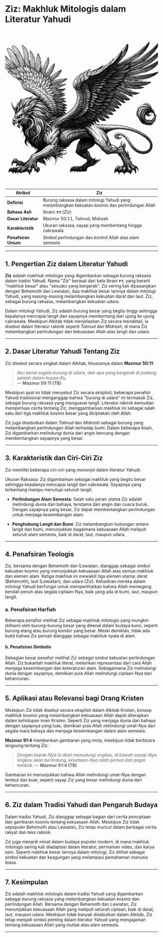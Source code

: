 # Ziz: Makhluk Mitologis dalam Literatur Yahudi

![Ilustrasi Gambar Makhluk Mitologi Ziz](konten/img/entitas/ziz.jpg)

| **Atribut** | **Ziz** |
|---|---|
| **Definisi** | Burung raksasa dalam mitologi Yahudi yang melambangkan kekuatan kosmis dan perlindungan Allah |
| **Bahasa Asli** | Ibrani: **זיז** (*Ziz*) |
| **Dasar Literatur** | Mazmur 50:11, Talmud, Midrash |
| **Karakteristik** | Ukuran raksasa, sayap yang membentang hingga cakrawala |
| **Penafsiran Umum** | Simbol perlindungan dan kontrol Allah atas alam semesta |

---

## 1. Pengertian Ziz dalam Literatur Yahudi

**Ziz** adalah makhluk mitologis yang digambarkan sebagai burung raksasa dalam tradisi Yahudi. Nama "Ziz" berasal dari kata Ibrani **זיז**, yang berarti "makhluk besar" atau "sesuatu yang bergerak". Ziz sering kali dipasangkan dengan Behemoth dan Lewiatan, dua makhluk besar lainnya dalam mitologi Yahudi, yang masing-masing melambangkan kekuatan darat dan laut. Ziz, sebagai burung raksasa, melambangkan kekuatan udara.

Dalam mitologi Yahudi, Ziz adalah burung besar yang begitu tinggi sehingga kepalanya mencapai langit dan sayapnya membentang dari ujung ke ujung cakrawala. Meskipun Alkitab tidak menjelaskan Ziz secara mendetail, ia disebut dalam literatur rabinik seperti *Talmud* dan *Midrash*, di mana Ziz melambangkan perlindungan dan kekuasaan Allah atas langit dan udara.

---

## 2. Dasar Literatur Yahudi Tentang Ziz

Ziz disebut secara singkat dalam Alkitab, khususnya dalam **Mazmur 50:11**:

> *Aku kenal segala burung di udara, dan apa yang bergerak di padang adalah dalam kuasa-Ku.*  
> — **Mazmur 50:11 (TB)**

Meskipun ayat ini tidak menyebut Ziz secara eksplisit, beberapa penafsir Yahudi tradisional menganggap bahwa "burung di udara" ini termasuk Ziz, sebagai burung raksasa yang menguasai langit. Literatur rabinik kemudian memperluas cerita tentang Ziz, menggambarkan makhluk ini sebagai salah satu dari tiga makhluk kosmis besar yang diciptakan oleh Allah.

Ziz juga disebutkan dalam *Talmud* dan *Midrash* sebagai burung yang melambangkan perlindungan Allah terhadap bumi. Dalam beberapa kisah, Ziz digambarkan melindungi dunia dari angin kencang dengan membentangkan sayapnya yang besar.

---

## 3. Karakteristik dan Ciri-Ciri Ziz

Ziz memiliki beberapa ciri-ciri yang menonjol dalam literatur Yahudi:

Ukuran Raksasa: Ziz digambarkan sebagai makhluk yang begitu besar sehingga kepalanya mencapai langit dan cakrawala. Sayapnya yang terbentang mampu menutupi seluruh langit.
  
- **Perlindungan Alam Semesta**: Salah satu peran utama Ziz adalah melindungi dunia dari bahaya, terutama dari angin dan cuaca buruk. Dengan sayapnya yang besar, Ziz dapat membentangkan perlindungan untuk menjaga keseimbangan alam.

- **Penghubung Langit dan Bumi**: Ziz melambangkan hubungan antara langit dan bumi, menunjukkan bagaimana kekuasaan Allah meliputi seluruh alam semesta, baik di darat, laut, maupun udara.

---

## 4. Penafsiran Teologis

Ziz, bersama dengan Behemoth dan lLewiatan, dianggap sebagai simbol kekuatan kosmis yang menunjukkan kekuasaan Allah atas semua makhluk dan elemen alam. Ketiga makhluk ini mewakili tiga elemen utama: darat (Behemoth), laut (Lewiatan), dan udara (Ziz). Kehadiran mereka dalam mitologi Yahudi berfungsi untuk memperlihatkan bahwa Allah memegang kendali penuh atas segala ciptaan-Nya, baik yang ada di bumi, laut, maupun langit.

### a. Penafsiran Harfiah
Beberapa penafsir melihat Ziz sebagai makhluk mitologis yang mungkin diilhami oleh burung-burung besar yang dikenal dalam budaya kuno, seperti burung elang atau burung kondor yang besar. Meski demikian, tidak ada bukti bahwa Ziz pernah dianggap sebagai makhluk nyata di alam.

#### **b. Penafsiran Simbolis**
Sebagian besar penafsir melihat Ziz sebagai simbol kekuatan perlindungan Allah. Ziz bukanlah makhluk literal, melainkan representasi dari cara Allah menjaga keseimbangan dan keteraturan alam. Sebagaimana Ziz melindungi dunia dengan sayapnya, demikian pula Allah melindungi ciptaan-Nya dari kehancuran.

---

## 5. Aplikasi atau Relevansi bagi Orang Kristen

Meskipun Ziz tidak disebut secara eksplisit dalam Alkitab Kristen, konsep makhluk kosmis yang melambangkan kekuasaan Allah dapat diterapkan dalam kehidupan iman Kristen. Seperti Ziz yang menjaga dunia dari bahaya dengan sayapnya yang luas, demikian pula Allah melindungi umat-Nya dari segala mara bahaya dan menjaga keseimbangan dalam alam semesta.

**Mazmur 91:4** memberikan gambaran yang mirip, meskipun tidak berbicara langsung tentang Ziz:

> *Dengan kepak-Nya Ia akan menudungi engkau, di bawah sayap-Nya engkau akan berlindung, kesetiaan-Nya ialah perisai dan pagar tembok.*
> — **Mazmur 91:4 (TB)**

Gambaran ini menunjukkan bahwa Allah melindungi umat-Nya dengan lembut dan kuat, seperti sayap Ziz yang besar melindungi dunia dari kehancuran.

---

## 6. Ziz dalam Tradisi Yahudi dan Pengaruh Budaya

Dalam tradisi Yahudi, Ziz dianggap sebagai bagian dari cerita penciptaan dan gambaran kosmis tentang kekuasaan Allah. Meskipun Ziz tidak sepopuler Behemoth atau Lewiatan, Ziz tetap muncul dalam berbagai cerita rakyat dan teks rabinik.

Ziz juga menarik minat dalam budaya populer modern, di mana makhluk mitologis sering kali diadaptasi dalam literatur, permainan video, dan karya seni. Seperti makhluk besar lainnya dalam mitologi, Ziz dilihat sebagai simbol kekuatan dan keagungan yang melampaui pemahaman manusia biasa.

---

## 7. Kesimpulan

Ziz adalah makhluk mitologis dalam tradisi Yahudi yang digambarkan sebagai burung raksasa yang melambangkan kekuatan kosmis dan perlindungan Allah. Bersama dengan Behemoth dan Lewiatan, Ziz menunjukkan kekuasaan Allah yang meliputi seluruh ciptaan, baik di darat, laut, maupun udara. Meskipun tidak banyak disebutkan dalam Alkitab, Ziz tetap menjadi simbol penting dalam literatur Yahudi yang mengajarkan tentang kekuasaan Allah yang mutlak atas alam semesta.

---
